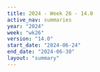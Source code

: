 ```yaml
---
title: 2024 - Week 26 - 14.0
active_nav: summaries
year: "2024"
week: "wk26"
version: "14.0"
start_date: "2024-06-24"
end_date: "2024-06-30"
layout: "summary"
---
```

